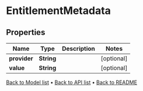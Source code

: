 

# EntitlementMetadata


## Properties

| Name | Type | Description | Notes |
|------------ | ------------- | ------------- | -------------|
|**provider** | **String** |  |  [optional] |
|**value** | **String** |  |  [optional] |



[Back to Model list](../README.md#documentation-for-models) &#8226; [Back to API list](../README.md#documentation-for-api-endpoints) &#8226; [Back to README](../README.md)



